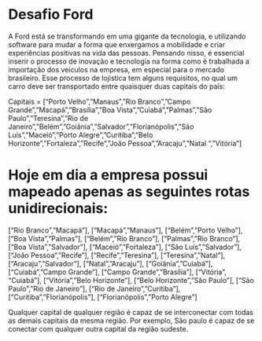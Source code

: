 # Desafio Ford

A Ford está se transformando em uma gigante da tecnologia, e utilizando software para mudar a
forma que enxergamos a mobilidade e criar experiências positivas na vida das pessoas. Pensando
nisso, é essencial inserir o processo de inovação e tecnologia na forma como é trabalhada a
importação dos veiculos na empresa, em especial para o mercado brasileiro. Esse processo de
lojistica tem alguns requisitos, no qual um carro deve ser transportado entre quaisquer duas
capitais do país:

Capitais = [“Porto Velho”,”Manaus”,”Rio Branco”,”Campo Grande”,”Macapá”,”Brasília”,”Boa
Vista”,”Cuiabá”,”Palmas”,”São Paulo”,”Teresina”,”Rio de
Janeiro”,”Belém”,”Goiânia”,”Salvador”,”Florianópolis”,”São Luís”,”Maceió”,”Porto
Alegre”,”Curitiba”,”Belo Horizonte”,”Fortaleza”,”Recife”,”João Pessoa”,”Aracaju”,”Natal “,”Vitória”]

# Hoje em dia a empresa possui mapeado apenas as seguintes rotas unidirecionais:

[“Rio Branco”,”Macapá”], [“Macapá”,”Manaus”], [“Belém”,”Porto Velho”], [“Boa
Vista”,”Palmas”], [“Belém”,”Rio Branco”], [“Palmas”,”Rio Branco”], [“Boa
Vista”,”Salvador”], [“Maceió”,”Fortaleza”], [“São Luís”,”Salvador”], [“João
Pessoa”,”Recife”], [“Recife”,”Teresina”], [“Teresina”,”Natal”], [“Aracaju”,”Salvador”],
[“Natal”,”Aracaju”], [“Goiânia”,”Cuiabá”], [“Cuiabá”,”Campo Grande”], [“Campo
Grande”,”Brasília”], [“Vitória”, “Cuiabá”], [“Vitória”,”Belo Horizonte”], [“Belo
Horizonte”,”São Paulo”], [“São Paulo”,”Rio de Janeiro”], [“Rio de Janeiro”,”Curitiba”],
[“Curitiba”,”Florianópolis”], [“Florianópolis”,”Porto Alegre”]

Qualquer capital de qualquer região é capaz de se interconectar com todas as demais capitais da
mesma região. Por exemplo, São paulo é capaz de se conectar com qualquer outra capital da
região sudeste.